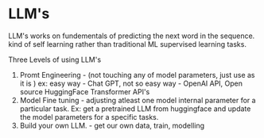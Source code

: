 # LLM's

LLM's works on fundementals of predicting the next word in the sequence. kind of self learning rather than traditional ML supervised learning tasks.

Three Levels of using LLM's

1. Promt Engineering - (not touching any of model parameters, just use as it is ) ex: easy way - Chat GPT, not so easy way - OpenAI API, Open source HuggingFace Transformer API's
2. Model Fine tuning - adjusting atleast one model internal parameter for a particular task. Ex: get a pretrained LLM from huggingface and update the model parameters for a specific tasks. 
3. Build your own LLM. - get our own data, train, modelling

